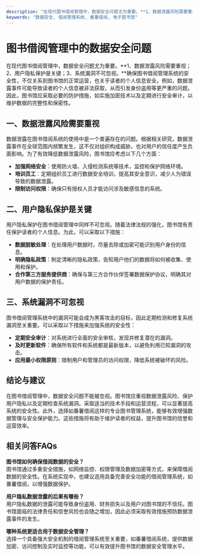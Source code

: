 ```yaml
---
description: "在现代图书借阅管理中，数据安全问题尤为重要。**1、数据泄露风险需要重视；2、用户隐私保护是关键；3、系统漏洞不可忽视。**确保图书借阅管理系统的安全性，不仅关系到图书馆的正常运营，也关乎读者的个人信息安全。例如，数据泄露事件可能导致读者的个人信息被非法获取，从而引发身份盗用等更严重的问题。因此，图书馆应采取必要的防护措施，如实施加密技术以及定期进行安全审计，以维护数据的完整性和保密性。"
keywords: "数据安全, 借阅管理系统, 番薯借阅, 电子图书馆"
---
```

# 图书借阅管理中的数据安全问题

在现代图书借阅管理中，数据安全问题尤为重要。**1、数据泄露风险需要重视；2、用户隐私保护是关键；3、系统漏洞不可忽视。**确保图书借阅管理系统的安全性，不仅关系到图书馆的正常运营，也关乎读者的个人信息安全。例如，数据泄露事件可能导致读者的个人信息被非法获取，从而引发身份盗用等更严重的问题。因此，图书馆应采取必要的防护措施，如实施加密技术以及定期进行安全审计，以维护数据的完整性和保密性。

## **一、数据泄露风险需要重视**

数据泄露在图书借阅系统的使用中是一个普遍存在的问题。根据相关研究，数据泄露事件在全球范围内频繁发生，这不仅对组织构成威胁，也对用户的信任度产生负面影响。为了有效降低数据泄露风险，图书馆应考虑以下几个方面：

- **加强网络安全**：使用防火墙、入侵检测系统等技术，监控和保护网络环境。
- **培训员工**：定期组织员工进行数据安全培训，提高其安全意识，减少人为错误导致的数据泄露。
- **限制访问权限**：确保只有授权人员才能访问涉及敏感信息的系统。

## **二、用户隐私保护是关键**

用户隐私保护在图书借阅管理中同样不可忽视。随着法律法规的强化，图书馆有责任保护读者的个人信息。为此，可以采取以下措施：

- **数据脱敏处理**：在处理用户数据时，尽量去除或加密可能识别用户身份的信息。
- **明确隐私政策**：制定清晰的隐私政策，告知用户他们的数据将如何被收集、使用和保护。
- **合作第三方服务提供商**：确保与第三方合作伙伴签署数据保护协议，明确其对用户数据的保护责任。

## **三、系统漏洞不可忽视**

图书借阅管理系统中的漏洞可能会成为黑客攻击的目标，因此定期检测和修复系统漏洞至关重要。可以采取以下措施来加强系统的安全性：

- **定期安全审计**：对系统进行全面的安全审核，发现并修复潜在的漏洞。
- **及时更新软件**：确保所有软件和系统都是最新版本，以避免利用已知漏洞的攻击。
- **应用最小权限原则**：限制用户和管理员的访问权限，降低系统被破坏的风险。

## **结论与建议**

在图书借阅管理中，数据安全问题不能被忽视。图书馆应重视数据泄露风险、保护用户隐私以及定期检查系统漏洞。采取适当的技术手段和运营流程，可以显著提高系统的安全性。此外，选择如番薯借阅这样的专业图书管理系统，能够有效增强数据管理与安全保护能力。这些措施将有助于维护读者的权益，提升图书馆的信誉和运营效率。

## 相关问答FAQs

**图书馆如何确保借阅数据的安全？**  
图书馆通过多重安全措施，如网络监控、权限管理及数据加密等方式，来保障借阅数据的安全性。在系统实现中，也建议选用具备完善安全功能的借阅管理系统，如番薯借阅，以增强数据保护。

**用户隐私数据泄露的后果有哪些？**  
用户隐私数据的泄露可能导致身份盗用、财务损失以及用户对图书馆的不信任。图书馆面临的法律责任和信誉风险也会随之增加，因此必须采取有效措施预防数据泄露事件的发生。

**哪种系统更适合用于数据安全管理？**  
选择一个具备强大安全机制的借阅管理系统至关重要，如番薯借阅系统，提供数据加密、访问控制及实时监控等功能，可以有效提升图书馆的数据安全管理水平。
